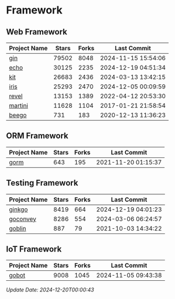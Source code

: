 # Framework

## Web Framework
| Project Name | Stars | Forks | Last Commit |
| ------------ | ----- | ----- | ----------- |
| [gin](https://github.com/gin-gonic/gin) | 79502 | 8048 | 2024-11-15 15:54:06 |
| [echo](https://github.com/labstack/echo) | 30125 | 2235 | 2024-12-19 04:51:34 |
| [kit](https://github.com/go-kit/kit) | 26683 | 2436 | 2024-03-13 13:42:15 |
| [iris](https://github.com/kataras/iris) | 25293 | 2470 | 2024-12-05 00:09:59 |
| [revel](https://github.com/revel/revel) | 13153 | 1389 | 2022-04-12 20:53:30 |
| [martini](https://github.com/go-martini/martini) | 11628 | 1104 | 2017-01-21 21:58:54 |
| [beego](https://github.com/astaxie/beego) | 731 | 183 | 2020-12-13 11:36:23 |

## ORM Framework
| Project Name | Stars | Forks | Last Commit |
| ------------ | ----- | ----- | ----------- |
| [gorm](https://github.com/jinzhu/gorm) | 643 | 195 | 2021-11-20 01:15:37 |

## Testing Framework
| Project Name | Stars | Forks | Last Commit |
| ------------ | ----- | ----- | ----------- |
| [ginkgo](https://github.com/onsi/ginkgo) | 8419 | 664 | 2024-12-19 04:01:23 |
| [goconvey](https://github.com/smartystreets/goconvey) | 8286 | 554 | 2024-03-06 06:24:57 |
| [goblin](https://github.com/franela/goblin) | 887 | 79 | 2021-10-03 14:34:22 |

## IoT Framework
| Project Name | Stars | Forks | Last Commit |
| ------------ | ----- | ----- | ----------- |
| [gobot](https://github.com/hybridgroup/gobot) | 9008 | 1045 | 2024-11-05 09:43:38 |

*Update Date: 2024-12-20T00:00:43*